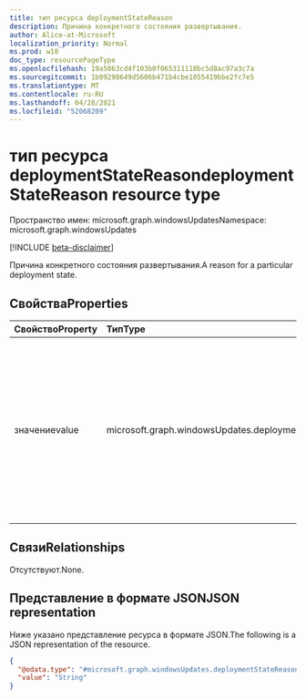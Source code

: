 ```yaml
---
title: тип ресурса deploymentStateReason
description: Причина конкретного состояния развертывания.
author: Alice-at-Microsoft
localization_priority: Normal
ms.prod: w10
doc_type: resourcePageType
ms.openlocfilehash: 19a5063cd4f103b0f065311118bc5d8ac97a3c7a
ms.sourcegitcommit: 1b09298649d5606b471b4cbe1055419bbe2fc7e5
ms.translationtype: MT
ms.contentlocale: ru-RU
ms.lasthandoff: 04/28/2021
ms.locfileid: "52068209"
---
```

# <a name="deploymentstatereason-resource-type"></a><span data-ttu-id="bfa04-103">тип ресурса deploymentStateReason</span><span class="sxs-lookup"><span data-stu-id="bfa04-103">deploymentStateReason resource type</span></span>

<span data-ttu-id="bfa04-104">Пространство имен: microsoft.graph.windowsUpdates</span><span class="sxs-lookup"><span data-stu-id="bfa04-104">Namespace: microsoft.graph.windowsUpdates</span></span>

[!INCLUDE [beta-disclaimer](../../includes/beta-disclaimer.md)]

<span data-ttu-id="bfa04-105">Причина конкретного состояния развертывания.</span><span class="sxs-lookup"><span data-stu-id="bfa04-105">A reason for a particular deployment state.</span></span>

## <a name="properties"></a><span data-ttu-id="bfa04-106">Свойства</span><span class="sxs-lookup"><span data-stu-id="bfa04-106">Properties</span></span>
|<span data-ttu-id="bfa04-107">Свойство</span><span class="sxs-lookup"><span data-stu-id="bfa04-107">Property</span></span>|<span data-ttu-id="bfa04-108">Тип</span><span class="sxs-lookup"><span data-stu-id="bfa04-108">Type</span></span>|<span data-ttu-id="bfa04-109">Описание</span><span class="sxs-lookup"><span data-stu-id="bfa04-109">Description</span></span>|
|:---|:---|:---|
|<span data-ttu-id="bfa04-110">значение</span><span class="sxs-lookup"><span data-stu-id="bfa04-110">value</span></span>|<span data-ttu-id="bfa04-111">microsoft.graph.windowsUpdates.deploymentStateReasonValue</span><span class="sxs-lookup"><span data-stu-id="bfa04-111">microsoft.graph.windowsUpdates.deploymentStateReasonValue</span></span>|<span data-ttu-id="bfa04-112">Указывает причину состояния развертывания.</span><span class="sxs-lookup"><span data-stu-id="bfa04-112">Specifies a reason for the deployment state.</span></span> <span data-ttu-id="bfa04-113">Возможные значения: `scheduledByOfferWindow`, `offeringByRequest`, `pausedByRequest`, `pausedByMonitoring`.</span><span class="sxs-lookup"><span data-stu-id="bfa04-113">Possible values are: `scheduledByOfferWindow`, `offeringByRequest`, `pausedByRequest`, `pausedByMonitoring`.</span></span> <span data-ttu-id="bfa04-114">Только для чтения.</span><span class="sxs-lookup"><span data-stu-id="bfa04-114">Read-only.</span></span>|

## <a name="relationships"></a><span data-ttu-id="bfa04-115">Связи</span><span class="sxs-lookup"><span data-stu-id="bfa04-115">Relationships</span></span>
<span data-ttu-id="bfa04-116">Отсутствуют.</span><span class="sxs-lookup"><span data-stu-id="bfa04-116">None.</span></span>

## <a name="json-representation"></a><span data-ttu-id="bfa04-117">Представление в формате JSON</span><span class="sxs-lookup"><span data-stu-id="bfa04-117">JSON representation</span></span>
<span data-ttu-id="bfa04-118">Ниже указано представление ресурса в формате JSON.</span><span class="sxs-lookup"><span data-stu-id="bfa04-118">The following is a JSON representation of the resource.</span></span>
<!-- {
  "blockType": "resource",
  "@odata.type": "microsoft.graph.windowsUpdates.deploymentStateReason"
}
-->
``` json
{
  "@odata.type": "#microsoft.graph.windowsUpdates.deploymentStateReason",
  "value": "String"
}
```

